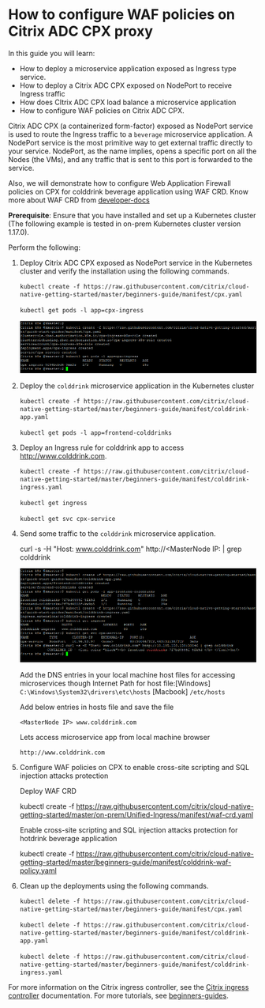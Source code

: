 # How to configure WAF policies on Citrix ADC CPX proxy

In this guide you will learn:
* How to deploy a microservice application exposed as Ingress type service.
* How to deploy a Citrix ADC CPX exposed on NodePort to receive Ingress traffic
* How does CItrix ADC CPX load balance a microservice application
* How to configure WAF policies on Citrix ADC CPX.

Citrix ADC CPX (a containerized form-factor) exposed as NodePort service is used to route the Ingress traffic to a `beverage` microservice application.
A NodePort service is the most primitive way to get external traffic directly to your service. NodePort, as the name implies, opens a specific port on all the Nodes (the VMs), and any traffic that is sent to this port is forwarded to the service.

Also, we will demonstrate how to configure Web Application Firewall policies on CPX for colddrink beverage application using WAF CRD. Know more about WAF CRD from [developer-docs](https://developer-docs.citrix.com/projects/citrix-k8s-ingress-controller/en/latest/crds/waf/)

**Prerequisite**: Ensure that you have installed and set up a Kubernetes cluster (The following example is tested in on-prem Kubernetes cluster version 1.17.0).


Perform the following:

1. Deploy Citrix ADC CPX exposed as NodePort service in the Kubernetes cluster and verify the installation using the following commands.


       kubectl create -f https://raw.githubusercontent.com/citrix/cloud-native-getting-started/master/beginners-guide/manifest/cpx.yaml
        
       kubectl get pods -l app=cpx-ingress

   ![tier2-cpx](images/tier2-cpx.png)

2. Deploy the `colddrink` microservice application in the Kubernetes cluster


        
       kubectl create -f https://raw.githubusercontent.com/citrix/cloud-native-getting-started/master/beginners-guide/manifest/colddrink-app.yaml
        
       kubectl get pods -l app=frontend-colddrinks
       

3. Deploy an Ingress rule for colddrink app to access http://www.colddrink.com.

    
       kubectl create -f https://raw.githubusercontent.com/citrix/cloud-native-getting-started/master/beginners-guide/manifest/colddrink-ingress.yaml

       kubectl get ingress

       kubectl get svc cpx-service


4. Send some traffic to the `colddrink` microservice application.

    curl -s -H "Host: www.colddrink.com" http://<MasterNode IP:<NodePort> | grep colddrink

    ![colddrink-app](images/colddrink-app.PNG)

	  Add the DNS entries in your local machine host files for accessing microservices though Internet
    Path for host file:[Windows] ``C:\Windows\System32\drivers\etc\hosts`` [Macbook] ``/etc/hosts``
    
    Add below entries in hosts file and save the file
    ```
    <MasterNode IP> www.colddrink.com
    ```
    Lets access microservice app from local machine browser

    ```
    http://www.colddrink.com
    ```

5. Configure WAF policies on CPX to enable cross-site scripting and SQL injection attacks protection
    
    Deploy WAF CRD
  
    kubectl create -f https://raw.githubusercontent.com/citrix/cloud-native-getting-started/master/on-prem/Unified-Ingress/manifest/waf-crd.yaml
    

    Enable cross-site scripting and SQL injection attacks protection for hotdrink beverage application

    kubectl create -f https://raw.githubusercontent.com/citrix/cloud-native-getting-started/master/beginners-guide/manifest/colddrink-waf-policy.yaml


6. Clean up the deployments using the following commands.

       kubectl delete -f https://raw.githubusercontent.com/citrix/cloud-native-getting-started/master/beginners-guide/manifest/cpx.yaml

       kubectl delete -f https://raw.githubusercontent.com/citrix/cloud-native-getting-started/master/beginners-guide/manifest/colddrink-app.yaml
       
       kubectl delete -f https://raw.githubusercontent.com/citrix/cloud-native-getting-started/master/beginners-guide/manifest/colddrink-ingress.yaml


For more information on the Citrix ingress controller, see the [Citrix ingress controller](https://github.com/citrix/citrix-k8s-ingress-controller) documentation. For more tutorials, see [beginners-guides](https://github.com/citrix/cloud-native-getting-started/tree/master/beginners-guide).
